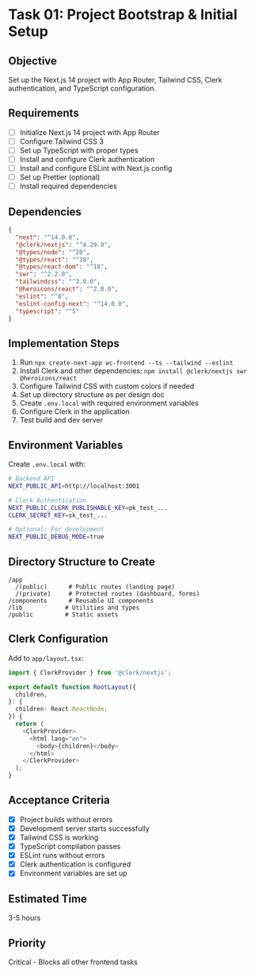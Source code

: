 # Task 01: Project Bootstrap & Initial Setup

## Objective

Set up the Next.js 14 project with App Router, Tailwind CSS, Clerk authentication, and TypeScript configuration.

## Requirements

- [ ] Initialize Next.js 14 project with App Router
- [ ] Configure Tailwind CSS 3
- [ ] Set up TypeScript with proper types
- [ ] Install and configure Clerk authentication
- [ ] Install and configure ESLint with Next.js config
- [ ] Set up Prettier (optional)
- [ ] Install required dependencies

## Dependencies

```json
{
  "next": "^14.0.0",
  "@clerk/nextjs": "^4.29.0",
  "@types/node": "^20",
  "@types/react": "^18",
  "@types/react-dom": "^18",
  "swr": "^2.2.0",
  "tailwindcss": "^3.0.0",
  "@heroicons/react": "^2.0.0",
  "eslint": "^8",
  "eslint-config-next": "^14.0.0",
  "typescript": "^5"
}
```

## Implementation Steps

1. Run `npx create-next-app wc-frontend --ts --tailwind --eslint`
2. Install Clerk and other dependencies: `npm install @clerk/nextjs swr @heroicons/react`
3. Configure Tailwind CSS with custom colors if needed
4. Set up directory structure as per design doc
5. Create `.env.local` with required environment variables
6. Configure Clerk in the application
7. Test build and dev server

## Environment Variables

Create `.env.local` with:

```bash
# Backend API
NEXT_PUBLIC_API=http://localhost:3001

# Clerk Authentication
NEXT_PUBLIC_CLERK_PUBLISHABLE_KEY=pk_test_...
CLERK_SECRET_KEY=sk_test_...

# Optional: For development
NEXT_PUBLIC_DEBUG_MODE=true
```

## Directory Structure to Create

```
/app
  /(public)      # Public routes (landing page)
  /(private)     # Protected routes (dashboard, forms)
/components      # Reusable UI components
/lib            # Utilities and types
/public         # Static assets
```

## Clerk Configuration

Add to `app/layout.tsx`:

```typescript
import { ClerkProvider } from '@clerk/nextjs';

export default function RootLayout({
  children,
}: {
  children: React.ReactNode;
}) {
  return (
    <ClerkProvider>
      <html lang="en">
        <body>{children}</body>
      </html>
    </ClerkProvider>
  );
}
```

## Acceptance Criteria

- [x] Project builds without errors
- [x] Development server starts successfully
- [x] Tailwind CSS is working
- [x] TypeScript compilation passes
- [x] ESLint runs without errors
- [x] Clerk authentication is configured
- [x] Environment variables are set up

## Estimated Time

3-5 hours

## Priority

Critical - Blocks all other frontend tasks
